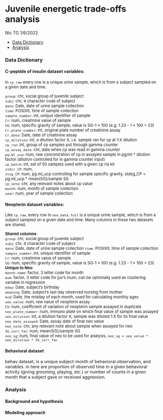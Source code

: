 Juvenile energetic trade-offs analysis
================
Nic TG
1/6/2022

-   [Data Dictionary](#data-dictionary)
-   [Analysis](#analysis)

### Data Dictionary

#### C-peptide of insulin dataset variables:

<font size = "2"> In `cp_raw` every row is a unique urine sample, which
is from a subject sampled on a given date and time.

`group`: chr, social group of juvenile subject  
`subj`: chr, 4 character code of subject  
`date`: Date, date of urine sample collection  
`time`: POSIXlt, time of sample collection  
`sample_number`: int, unique identifier of sample  
`Cr`: num, creatinine value of sample  
`SG`: num, specific gravity of sample, value is SG-1 \* 100 (e.g. 1.23 -
1 \* 100 = 23)  
`Cr.plate.number`: int, original plate number of creatinine assay  
`Cr.date`: Date, date of creatinine assay  
`cp_dilution`: int, a dilution factor X, i.e. sample ran for cp at 1:X
dilution  
`cp_run`: int, group of cp samples put through gamma counter  
`cp_assay_date`: chr, date when cp was read in gamma counter  
`pg.ml_ucp`: num, raw concentration of cp in assayed sample in pg/ml \*
dilution factor (dilution controlled for in gamma counter input)  
`cp_batch`: int, set of 50 samples used with a given cp ria kit  
`stdcr_CP`: num,  
`stsg_CP`: num, pg.ml_ucp controlling for sample specific gravity,
stdsg_CP = pg.ml_ucp \* mean(SG)/sample SG  
`cp_note`: chr, any relevant notes about cp value  
`month`: num, month of sample collection  
`year`: num, year of sample collection

</font>

#### Neopterin dataset variables:

<font size = "2"> Like `cp_raw`, every row in `neo_data_full` is a
unique urine sample, which is from a subject sampled on a given date and
time. Many columns in these two datasets are shared.

**Shared columns**:  
`group`: chr, social group of juvenile subject  
`subj`: chr, 4 character code of subject  
`date`: Date, date of urine sample collection
`time`: POSIXlt, time of sample collection  
`sample_number`: int, unique identifier of sample  
`Cr`: num, creatinine value of sample  
`SG`: num, specific gravity of sample, value is SG-1 \* 100 (e.g. 1.23 -
1 \* 100 = 23)  
**Unique to Neo**:  
`month.name`: factor, 3 letter code for month  
`mum`: factor, 3 letter code for juv’s mum, can be optionally used as
clustering variable in regression  
`bday`: Date, subject’s birthday  
`weaning`: Date, subject’s last day observed nursing from mother  
`mid`: Date, the midday of each month, used for calculating monthly
ages  
`neo_value`: num, raw value of neopterin assay  
`CV`: num, coefficient of variation of neopterin sample assayed in
duplicate  
`neo_plate_number`: num, immuno plate on which final value of sample was
assayed  
`neo_dilution`: int, a dilution factor X, sample was diluted 1:X for its
final value  
`neo_date_assayed`: Date, assay date of final neo value  
`neo_note`: chr, any relevant note about sample when assayed for neo  
`SG_corr_fac`: num, mean(SG)/sample SG  
`neo_sg`: num, final value of neo to be used for analysis,
`neo_sg = neo_value * neo_dilution * SG_corr_fac`

</font>

#### Behavioral dataset

behav dataset, is a unique subject-month of behavioral observation, and
variables. in here are proportion of observed time in a given behavioral
activity (giving grooming, playing, etc.) or number of counts in a given
month that a subject gave or received aggression.

### Analysis

#### Background and hypothesis

#### Modeling approach
